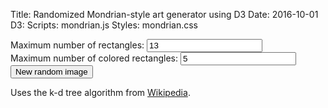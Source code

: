 Title: Randomized Mondrian-style art generator using D3
Date: 2016-10-01
D3:
Scripts: mondrian.js
Styles: mondrian.css

<p>
<form>
    Maximum number of rectangles: <input id="N_rects_input"
                                         type="text"
                                         value=13>
    <br>
    Maximum number of colored rectangles: <input id="N_colored_input"
                                                 type="text"
                                                 value=5>
    <br>
    <input name="drawButton"
           type="button"
           value="New random image"
           onclick="updateImage()" />
</form>
</p>
<p><div id="chart"></div></p>

Uses the k-d tree algorithm from [Wikipedia](https://en.wikipedia.org/wiki/K-d_tree).
